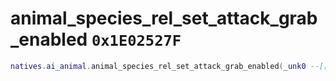 # animal_species_rel_set_attack_grab_enabled `0x1E02527F`

```lua
natives.ai_animal.animal_species_rel_set_attack_grab_enabled(_unk0 --[[ integer ]], _unk1 --[[ integer ]], _unk2 --[[ integer ]])
```